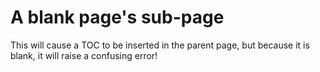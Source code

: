 # A blank page's sub-page

This will cause a TOC to be inserted in the parent page, but because it is blank, it will raise a confusing error!
